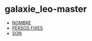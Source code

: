 # galaxie_leo-master

* [NOMBRE](https://eminet666.github.io/ensaama/2021/dnmade3/)
* [PERSOS FIXES](https://eminet666.github.io/ensaama/2021/dnmade2/)
* [SON](https://eminet666.github.io/ensaama/2021/dnmade1/)
